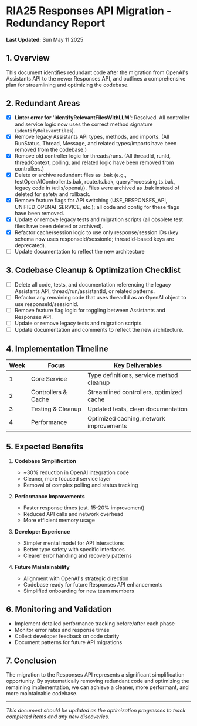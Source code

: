 # RIA25 Responses API Migration - Redundancy Report

**Last Updated:** Sun May 11 2025

## 1. Overview

This document identifies redundant code after the migration from OpenAI's Assistants API to the newer Responses API, and outlines a comprehensive plan for streamlining and optimizing the codebase.

## 2. Redundant Areas

- [x] **Linter error for 'identifyRelevantFilesWithLLM'**: Resolved. All controller and service logic now uses the correct method signature (`identifyRelevantFiles`).
- [x] Remove legacy Assistants API types, methods, and imports. (All RunStatus, Thread, Message, and related types/imports have been removed from the codebase.)
- [x] Remove old controller logic for threads/runs. (All threadId, runId, threadContext, polling, and related logic have been removed from controllers.)
- [x] Delete or archive redundant files as .bak (e.g., testOpenAIController.ts.bak, route.ts.bak, queryProcessing.ts.bak, legacy code in /utils/openai/). Files were archived as .bak instead of deleted for safety and rollback.
- [x] Remove feature flags for API switching (USE_RESPONSES_API, UNIFIED_OPENAI_SERVICE, etc.); all code and config for these flags have been removed.
- [x] Update or remove legacy tests and migration scripts (all obsolete test files have been deleted or archived).
- [x] Refactor cache/session logic to use only response/session IDs (key schema now uses responseId/sessionId; threadId-based keys are deprecated).
- [ ] Update documentation to reflect the new architecture

## 3. Codebase Cleanup & Optimization Checklist

- [ ] Delete all code, tests, and documentation referencing the legacy Assistants API, thread/run/assistantId, or related patterns.
- [ ] Refactor any remaining code that uses threadId as an OpenAI object to use responseId/sessionId.
- [ ] Remove feature flag logic for toggling between Assistants and Responses API.
- [ ] Update or remove legacy tests and migration scripts.
- [ ] Update documentation and comments to reflect the new architecture.

## 4. Implementation Timeline

| Week | Focus               | Key Deliverables                         |
| ---- | ------------------- | ---------------------------------------- |
| 1    | Core Service        | Type definitions, service method cleanup |
| 2    | Controllers & Cache | Streamlined controllers, optimized cache |
| 3    | Testing & Cleanup   | Updated tests, clean documentation       |
| 4    | Performance         | Optimized caching, network improvements  |

## 5. Expected Benefits

1. **Codebase Simplification**

   - ~30% reduction in OpenAI integration code
   - Cleaner, more focused service layer
   - Removal of complex polling and status tracking

2. **Performance Improvements**

   - Faster response times (est. 15-20% improvement)
   - Reduced API calls and network overhead
   - More efficient memory usage

3. **Developer Experience**

   - Simpler mental model for API interactions
   - Better type safety with specific interfaces
   - Clearer error handling and recovery patterns

4. **Future Maintainability**
   - Alignment with OpenAI's strategic direction
   - Codebase ready for future Responses API enhancements
   - Simplified onboarding for new team members

## 6. Monitoring and Validation

- Implement detailed performance tracking before/after each phase
- Monitor error rates and response times
- Collect developer feedback on code clarity
- Document patterns for future API migrations

## 7. Conclusion

The migration to the Responses API represents a significant simplification opportunity. By systematically removing redundant code and optimizing the remaining implementation, we can achieve a cleaner, more performant, and more maintainable codebase.

---

_This document should be updated as the optimization progresses to track completed items and any new discoveries._
